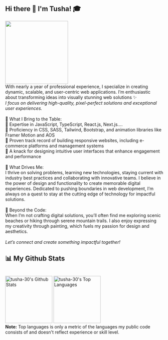 ## Hi there 👋 I'm Tusha! 🎓
<img src="https://camo.githubusercontent.com/99b33b36df693b62c868b8985047d6a3187e7c968af875f64c532e9d836ed9ea/68747470733a2f2f6f63746f6465782e6769746875622e636f6d2f696d616765732f6461667470756e6b746f6361742d74686f6d61732e676966" style="width: 200px; height: 200px;" />

<div>
With nearly a year of professional experience, I specialize in creating dynamic, scalable, and user-centric web applications. I’m enthusiastic about transforming ideas into visually stunning web solutions ✨ 
  <br/>
<i>I focus on delivering high-quality, pixel-perfect solutions and exceptional user experiences.</i>
</div>
<br/>
<div>
🚀 What I Bring to the Table:
  <br/>
🔸 Expertise in JavaScript, TypeScript, React.js, Next.js....
<br/>
🔸 Proficiency in CSS, SASS, Tailwind, Bootstrap, and animation libraries like Framer Motion and AOS
  <br/>
🔸 Proven track record of building responsive websites, including e-commerce platforms and management systems
  <br/>
🔸 A knack for designing intuitive user interfaces that enhance engagement and performance
</div>
<br/>
<div>
  🌟 What Drives Me:
  <br/>
I thrive on solving problems, learning new technologies, staying current with industry best practices and collaborating with innovative teams. I believe in the power of design and functionality to create memorable digital experiences. Dedicated to pushing boundaries in web development, I’m always on a quest to stay at the cutting edge of technology for impactful solutions.
</div>
<br/>
<div>
  🎨 Beyond the Code:
  <br/>
When I’m not crafting digital solutions, you’ll often find me exploring scenic beaches or hiking through serene mountain trails. I also enjoy expressing my creativity through painting, which fuels my passion for design and aesthetics.
</div>
<br/>
<div>
<i>Let’s connect and create something impactful together!</i>
</div>

## 📊 My Github Stats

  <br/>
    <a href="https://github.com/tusha-30/github-readme-stats"><img alt="tusha-30's Github Stats" src="https://github-readme-stats.vercel.app/api?username=tusha-30&show_icons=true&count_private=true&theme=react&hide_border=true&bg_color=0D1117" height="150" /></a>
  <a href="https://github.com/tusha-30/github-readme-stats"><img alt="tusha-30's Top Languages" src="https://github-readme-stats.vercel.app/api/top-langs/?username=tusha-30&langs_count=8&count_private=true&layout=compact&theme=react&hide_border=true&bg_color=0D1117" height="150" /></a>
  <br/>
  <b>Note:</b> Top languages is only a metric of the languages my public code consists of and doesn't reflect experience or skill level.


<br/>
<!--
**tusha-30/tusha-30** is a ✨ _special_ ✨ repository because its `README.md` (this file) appears on your GitHub profile.

Here are some ideas to get you started:

- 🔭 I’m currently working on ...
- 🌱 I’m currently learning ...
- 👯 I’m looking to collaborate on ...
- 🤔 I’m looking for help with ...
- 💬 Ask me about ...
- 📫 How to reach me: ...
- 😄 Pronouns: ...
- ⚡ Fun fact: ...
-->
